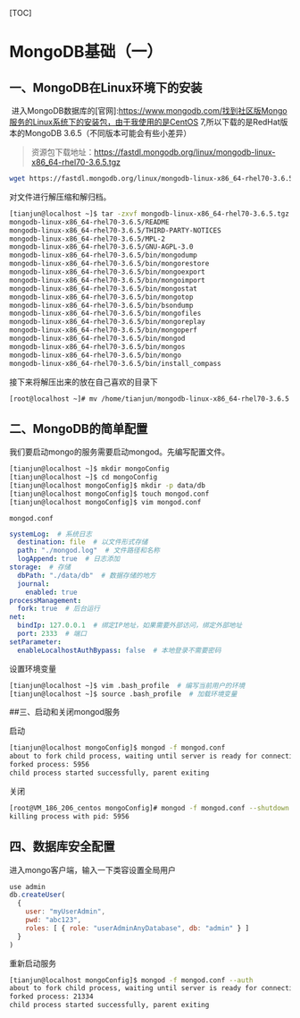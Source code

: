 [TOC]

# MongoDB基础（一）

## 一、MongoDB在Linux环境下的安装

​	进入MongoDB数据库的[官网]:https://www.mongodb.com/找到社区版Mongo服务的Linux系统下的安装包，由于我使用的是CentOS 7,所以下载的是RedHat版本的MongoDB 3.6.5（不同版本可能会有些小差异）

> 资源包下载地址：https://fastdl.mongodb.org/linux/mongodb-linux-x86_64-rhel70-3.6.5.tgz

```bash
wget https://fastdl.mongodb.org/linux/mongodb-linux-x86_64-rhel70-3.6.5.tgz
```

对文件进行解压缩和解归档。

```bash
[tianjun@localhost ~]$ tar -zxvf mongodb-linux-x86_64-rhel70-3.6.5.tgz 
mongodb-linux-x86_64-rhel70-3.6.5/README
mongodb-linux-x86_64-rhel70-3.6.5/THIRD-PARTY-NOTICES
mongodb-linux-x86_64-rhel70-3.6.5/MPL-2
mongodb-linux-x86_64-rhel70-3.6.5/GNU-AGPL-3.0
mongodb-linux-x86_64-rhel70-3.6.5/bin/mongodump
mongodb-linux-x86_64-rhel70-3.6.5/bin/mongorestore
mongodb-linux-x86_64-rhel70-3.6.5/bin/mongoexport
mongodb-linux-x86_64-rhel70-3.6.5/bin/mongoimport
mongodb-linux-x86_64-rhel70-3.6.5/bin/mongostat
mongodb-linux-x86_64-rhel70-3.6.5/bin/mongotop
mongodb-linux-x86_64-rhel70-3.6.5/bin/bsondump
mongodb-linux-x86_64-rhel70-3.6.5/bin/mongofiles
mongodb-linux-x86_64-rhel70-3.6.5/bin/mongoreplay
mongodb-linux-x86_64-rhel70-3.6.5/bin/mongoperf
mongodb-linux-x86_64-rhel70-3.6.5/bin/mongod
mongodb-linux-x86_64-rhel70-3.6.5/bin/mongos
mongodb-linux-x86_64-rhel70-3.6.5/bin/mongo
mongodb-linux-x86_64-rhel70-3.6.5/bin/install_compass
```

接下来将解压出来的放在自己喜欢的目录下

```bash
[root@localhost ~]# mv /home/tianjun/mongodb-linux-x86_64-rhel70-3.6.5 /usr/local/mongodb
```

## 二、MongoDB的简单配置

我们要启动mongo的服务需要启动mongod。先编写配置文件。

```bash
[tianjun@localhost ~]$ mkdir mongoConfig
[tianjun@localhost ~]$ cd mongoConfig
[tianjun@localhost mongoConfig]$ mkdir -p data/db
[tianjun@localhost mongoConfig]$ touch mongod.conf
[tianjun@localhost mongoConfig]$ vim mongod.conf
```

`mongod.conf`

```yaml
systemLog:  # 系统日志
  destination: file  # 以文件形式存储
  path: "./mongod.log"  # 文件路径和名称
  logAppend: true  # 日志添加
storage:  # 存储
  dbPath: "./data/db"  # 数据存储的地方
  journal:
    enabled: true
processManagement:
  fork: true  # 后台运行
net:
  bindIp: 127.0.0.1  # 绑定IP地址，如果需要外部访问，绑定外部地址
  port: 2333  # 端口
setParameter:
  enableLocalhostAuthBypass: false  # 本地登录不需要密码
```

设置环境变量

```bash
[tianjun@localhost ~]$ vim .bash_profile  # 编写当前用户的环境
[tianjun@localhost ~]$ source .bash_profile  # 加载环境变量
```

##三、启动和关闭mongod服务

启动

```bash
[tianjun@localhost mongoConfig]$ mongod -f mongod.conf 
about to fork child process, waiting until server is ready for connections.
forked process: 5956
child process started successfully, parent exiting
```

关闭

```bash
[root@VM_186_206_centos mongoConfig]# mongod -f mongod.conf --shutdown
killing process with pid: 5956
```



## 四、数据库安全配置

进入mongo客户端，输入一下类容设置全局用户

```javascript
use admin
db.createUser(
  {
    user: "myUserAdmin",
    pwd: "abc123",
    roles: [ { role: "userAdminAnyDatabase", db: "admin" } ]
  }
)
```

重新启动服务

```bash
[tianjun@localhost mongoConfig]$ mongod -f mongod.conf --auth
about to fork child process, waiting until server is ready for connections.
forked process: 21334
child process started successfully, parent exiting
```




